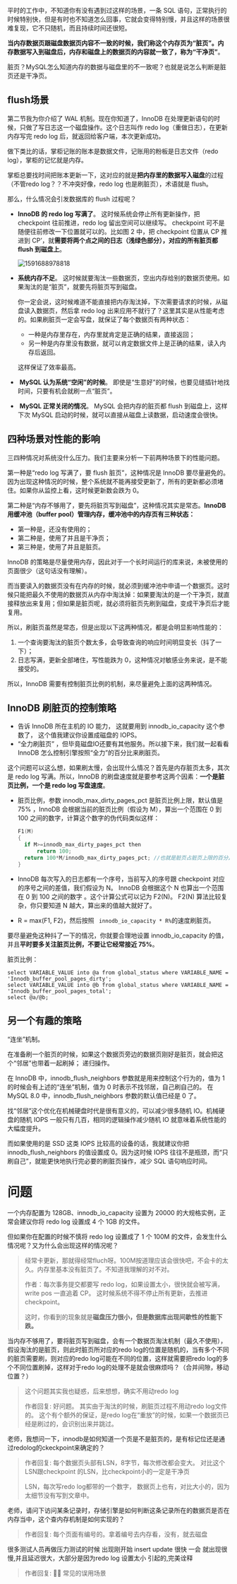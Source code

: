 平时的工作中，不知道你有没有遇到过这样的场景，一条 SQL 语句，正常执行的时候特别快，但是有时也不知道怎么回事，它就会变得特别慢，并且这样的场景很难复现，它不只随机，而且持续时间还很短。 

**当内存数据页跟磁盘数据页内容不一致的时候，我们称这个内存页为“脏页”。内存数据写入到磁盘后，内存和磁盘上的数据页的内容就一致了，称为“干净页”**。 

脏页？MySQL怎么知道内存的数据与磁盘里的不一致呢？也就是说怎么判断是脏页还是干净页。

## flush场景

第二节我为你介绍了 WAL 机制。现在你知道了，InnoDB 在处理更新语句的时候，只做了写日志这一个磁盘操作。这个日志叫作 redo log（重做日志），在更新内存写完 redo log 后，就返回给客户端，本次更新成功。

做下类比的话，掌柜记账的账本是数据文件，记账用的粉板是日志文件（redo log），掌柜的记忆就是内存。

掌柜总要找时间把账本更新一下，这对应的就是**把内存里的数据写入磁盘**的过程（不管redo log？？不冲突好像，redo log 也是刷脏页），术语就是 flush。

那么，什么情况会引发数据库的 flush 过程呢？

+ **InnoDB 的 redo log 写满了**。 这时候系统会停止所有更新操作，把 checkpoint 往前推进，redo log 留出空间可以继续写。 checkpoint 可不是随便往前修改一下位置就可以的。比如图 2 中，把 checkpoint 位置从 CP 推进到 CP’，就**需要将两个点之间的日志（浅绿色部分），对应的所有脏页都 flush 到磁盘上**。 

  ![1591688978818](assets/1591688978818.png)

+ **系统内存不足**。 这时候就要淘汰一些数据页，空出内存给别的数据页使用。如果淘汰的是“脏页”，就要先将脏页写到磁盘。 

  你一定会说，这时候难道不能直接把内存淘汰掉，下次需要请求的时候，从磁盘读入数据页，然后拿 redo log 出来应用不就行了？这里其实是从性能考虑的。如果刷脏页一定会写盘，就保证了每个数据页有两种状态： 

  + 一种是内存里存在，内存里就肯定是正确的结果，直接返回；
  + 另一种是内存里没有数据，就可以肯定数据文件上是正确的结果，读入内存后返回。

  这样保证了效率最高。

+  **MySQL 认为系统“空闲”的时候**。 即使是“生意好”的时候，也要见缝插针地找时间，只要有机会就刷一点“脏页”。 

+  **MySQL 正常关闭的情况**。 MySQL 会把内存的脏页都 flush 到磁盘上，这样下次 MySQL 启动的时候，就可以直接从磁盘上读数据，启动速度会很快。 

## 四种场景对性能的影响

三四种情况对系统没什么压力。我们主要来分析一下前两种场景下的性能问题。 

第一种是“redo log 写满了，要 flush 脏页”，这种情况是 InnoDB 要尽量避免的。因为出现这种情况的时候，整个系统就不能再接受更新了，所有的更新都必须堵住。如果你从监控上看，这时候更新数会跌为 0。 

第二种是“内存不够用了，要先将脏页写到磁盘”，这种情况其实是常态。**InnoDB 用缓冲池（buffer pool）管理内存，缓冲池中的内存页有三种状态：** 

+ 第一种是，还没有使用的；
+ 第二种是，使用了并且是干净页；
+ 第三种是，使用了并且是脏页。

InnoDB 的策略是尽量使用内存，因此对于一个长时间运行的库来说，未被使用的页面很少（这句话没有理解）。

而当要读入的数据页没有在内存的时候，就必须到缓冲池中申请一个数据页。这时候只能把最久不使用的数据页从内存中淘汰掉：如果要淘汰的是一个干净页，就直接释放出来复用；但如果是脏页呢，就必须将脏页先刷到磁盘，变成干净页后才能复用。

所以，刷脏页虽然是常态，但是出现以下这两种情况，都是会明显影响性能的：

1. 一个查询要淘汰的脏页个数太多，会导致查询的响应时间明显变长（抖了一下）；
2. 日志写满，更新全部堵住，写性能跌为 0，这种情况对敏感业务来说，是不能接受的。

所以，InnoDB 需要有控制脏页比例的机制，来尽量避免上面的这两种情况。



## InnoDB 刷脏页的控制策略

+ 告诉 InnoDB 所在主机的 IO 能力， 这就要用到 innodb_io_capacity 这个参数了， 这个值我建议你设置成磁盘的 IOPS。 
+ “全力刷脏页” ，但毕竟磁盘IO还要有其他服务。所以接下来，我们就一起看看 InnoDB 怎么控制引擎按照“全力”的百分比来刷脏页。 

这个问题可以这么想，如果刷太慢，会出现什么情况？首先是内存脏页太多，其次是 redo log 写满。所以，InnoDB 的刷盘速度就是要参考这两个因素：**一个是脏页比例，一个是 redo log 写盘速度**。

+ 脏页比例，参数 innodb_max_dirty_pages_pct 是脏页比例上限，默认值是 75% ，InnoDB 会根据当前的脏页比例（假设为 M），算出一个范围在 0 到 100 之间的数字，计算这个数字的伪代码类似这样： 

  ```c++
  F1(M)
  {
    if M>=innodb_max_dirty_pages_pct then
        return 100;
    return 100*M/innodb_max_dirty_pages_pct; //也就是脏页占脏页上限的百分比
  }
  ```

+ InnoDB 每次写入的日志都有一个序号，当前写入的序号跟 checkpoint 对应的序号之间的差值，我们假设为 N。 InnoDB 会根据这个 N 也算出一个范围在 0 到 100 之间的数字 。这个计算公式可以记为 F2(N)。 F2(N) 算法比较复杂，你只要知道 N 越大，算出来的值越大就好了。 

+ R = max(F1, F2)，然后按照 ` innodb_io_capacity * R%`的速度刷脏页。

要尽量避免这种抖了一下的情况，你就要合理地设置 innodb_io_capacity 的值，并且**平时要多关注脏页比例，不要让它经常接近 75%**。 

脏页比例：

```mysql
select VARIABLE_VALUE into @a from global_status where VARIABLE_NAME = 'Innodb_buffer_pool_pages_dirty';
select VARIABLE_VALUE into @b from global_status where VARIABLE_NAME = 'Innodb_buffer_pool_pages_total';
select @a/@b;
```

## 另一个有趣的策略

“连坐”机制。

在准备刷一个脏页的时候，如果这个数据页旁边的数据页刚好是脏页，就会把这个“邻居”也带着一起刷掉； 递归操作。

在 InnoDB 中，innodb_flush_neighbors 参数就是用来控制这个行为的，值为 1 的时候会有上述的“连坐”机制，值为 0 时表示不找邻居，自己刷自己的。 在 MySQL 8.0 中，innodb_flush_neighbors 参数的默认值已经是 0 了。

找“邻居”这个优化在机械硬盘时代是很有意义的，可以减少很多随机 IO。机械硬盘的随机 IOPS 一般只有几百，相同的逻辑操作减少随机 IO 就意味着系统性能的大幅度提升。

而如果使用的是 SSD 这类 IOPS 比较高的设备的话，我就建议你把 innodb_flush_neighbors 的值设置成 0。因为这时候 IOPS 往往不是瓶颈，而“只刷自己”，就能更快地执行完必要的刷脏页操作，减少 SQL 语句响应时间。

# 问题

一个内存配置为 128GB、innodb_io_capacity 设置为 20000 的大规格实例，正常会建议你将 redo log 设置成 4 个 1GB 的文件。

但如果你在配置的时候不慎将 redo log 设置成了 1 个 100M 的文件，会发生什么情况呢？又为什么会出现这样的情况呢？

> 经常卡更新，那就得经常fluch呀。100M按道理应该会很快吧，不会卡的太久。内存里基本没有脏页了。不知道我理解的对不对。
>
> 作者：每次事务提交都要写 redo log，如果设置太小，很快就会被写满， write pos 一直追着 CP。 这时候系统不得不停止所有更新，去推进 checkpoint。
>
> 这时，你看到的现象就是**磁盘压力很小，但是数据库出现间歇性的性能下跌。**



当内存不够用了，要将脏页写到磁盘，会有一个数据页淘汰机制（最久不使用），假设淘汰的是脏页，则此时脏页所对应的redo log的位置是随机的，当有多个不同的脏页需要刷，则对应的redo log可能在不同的位置，这样就需要把redo log的多个不同位置刷掉，这样对于redo log的处理不是就会很麻烦吗？（合并间隙，移动位置？） 

> 这个问题其实我也疑惑，后来想想，确实不用动redo log
>
> 作者回复: 好问题。  其实由于淘汰的时候，刷脏页过程不用动redo log文件的。  这个有个额外的保证，是redo log在“重放”的时候，如果一个数据页已经是刷过的，会识别出来并跳过。 



老师，我想问一下，innodb是如何知道一个页是不是脏页的，是有标记位还是通过redolog的ckeckpoint来确定的？ 

> 作者回复: 每个数据页头部有LSN，8字节，每次修改都会变大。  对比这个LSN跟checkpoint 的LSN，比checkpoint小的一定是干净页 
>
> LSN，每次写redo log都带的一个数字， 数据页上也有，对比大小的，因为太细节没有写到文章中。 

老师，请问下访问某条记录时，存储引擎是如何判断这条记录所在的数据页是否在内存当中，这个查内存机制是如何实现的？ 

> 作者回复: 每个页面有编号的。拿着编号去内存看，没有，就去磁盘 

很多测试人员再做压力测试的时候 出现刚开始 insert update 很快 一会 就出现很慢,并且延迟很大，大部分是因为redo log 设置太小 引起的,完美诠释 

> 作者回复: 👍🏿 常见的误用场景 

